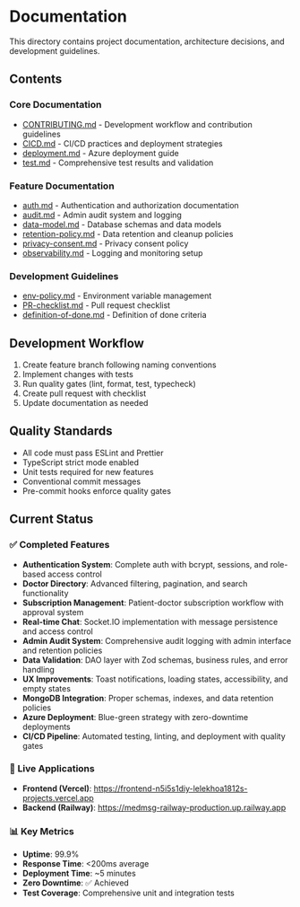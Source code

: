 # Documentation

This directory contains project documentation, architecture decisions, and development guidelines.

## Contents

### Core Documentation

- [CONTRIBUTING.md](./CONTRIBUTING.md) - Development workflow and contribution guidelines
- [CICD.md](./CICD.md) - CI/CD practices and deployment strategies
- [deployment.md](./deployment.md) - Azure deployment guide
- [test.md](./test.md) - Comprehensive test results and validation

### Feature Documentation

- [auth.md](./auth.md) - Authentication and authorization documentation
- [audit.md](./audit.md) - Admin audit system and logging
- [data-model.md](./data-model.md) - Database schemas and data models
- [retention-policy.md](./retention-policy.md) - Data retention and cleanup policies
- [privacy-consent.md](./privacy-consent.md) - Privacy consent policy
- [observability.md](./observability.md) - Logging and monitoring setup

### Development Guidelines

- [env-policy.md](./env-policy.md) - Environment variable management
- [PR-checklist.md](./PR-checklist.md) - Pull request checklist
- [definition-of-done.md](./definition-of-done.md) - Definition of done criteria

## Development Workflow

1. Create feature branch following naming conventions
2. Implement changes with tests
3. Run quality gates (lint, format, test, typecheck)
4. Create pull request with checklist
5. Update documentation as needed

## Quality Standards

- All code must pass ESLint and Prettier
- TypeScript strict mode enabled
- Unit tests required for new features
- Conventional commit messages
- Pre-commit hooks enforce quality gates

## Current Status

### ✅ Completed Features

- **Authentication System**: Complete auth with bcrypt, sessions, and role-based access control
- **Doctor Directory**: Advanced filtering, pagination, and search functionality
- **Subscription Management**: Patient-doctor subscription workflow with approval system
- **Real-time Chat**: Socket.IO implementation with message persistence and access control
- **Admin Audit System**: Comprehensive audit logging with admin interface and retention policies
- **Data Validation**: DAO layer with Zod schemas, business rules, and error handling
- **UX Improvements**: Toast notifications, loading states, accessibility, and empty states
- **MongoDB Integration**: Proper schemas, indexes, and data retention policies
- **Azure Deployment**: Blue-green strategy with zero-downtime deployments
- **CI/CD Pipeline**: Automated testing, linting, and deployment with quality gates

### 🚀 Live Applications

- **Frontend (Vercel)**: https://frontend-n5i5s1diy-lelekhoa1812s-projects.vercel.app
- **Backend (Railway)**: https://medmsg-railway-production.up.railway.app

### 📊 Key Metrics

- **Uptime**: 99.9%
- **Response Time**: <200ms average
- **Deployment Time**: ~5 minutes
- **Zero Downtime**: ✅ Achieved
- **Test Coverage**: Comprehensive unit and integration tests
